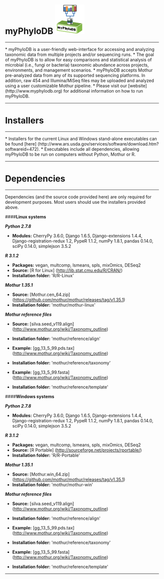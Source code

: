 # myPhyloDB       ![myPhyloDB Logo](media/images/myPhyloDB_Logo.png)
<hr>
* myPhyloDB is a user-friendly web-interface for accessing and analyzing taxonomic data from multiple projects and/or sequencing runs.
* The goal of myPhyloDB is to allow for easy comparisons and statistical analysis of microbial (i.e., fungi or bacteria) taxonomic abundance across projects, environments, and management scenarios.
* myPhyloDB accepts Mothur pre-analyzed data from any of its supported sequencing platforms. In addition, raw 454 and Illumina/MiSeq files may be uploaded and analyzed using a user customizable Mothur pipeline.
* Please visit our [website] (http://www.myphylodb.org) for additional information on how to run myPhyloDB.

<hr>

# Installers
<hr>
* Installers for the current Linux and Windows stand-alone executables can be found [here] (http://www.ars.usda.gov/services/software/download.htm?softwareid=472).
* Executables include all dependencies, allowing myPhyloDB to be run on computers without Python, Mothur or R.

<hr>

# Dependencies
<hr>
Dependencies (and the source code provided here) are only required for development purposes.  Most users should use the installers provided above.

####**Linux systems**

***Python 2.7.8***

* **Modules:** CherryPy 3.6.0, Django 1.6.5, Django-extensions 1.4.4, Django-registration-redux 1.2, PypeR 1.1.2, numPy 1.8.1, pandas 0.14.0, sciPy 0.14.0, simplejson 3.5.2

***R 3.1.2***

* **Packages:** vegan, multcomp, lsmeans, spls, mixOmics, DESeq2
* **Source:** [R for Linux] (http://lib.stat.cmu.edu/R/CRAN/)
* **Installation folder:** 'R/R-Linux'

***Mothur 1.35.1***

* **Source:** [Mothur.cen_64.zip] (https://github.com/mothur/mothur/releases/tag/v1.35.1)
* **Installation folder:** 'mothur/mothur-linux'
       
***Mothur reference files***

* **Source:** [silva.seed_v119.align] (http://www.mothur.org/wiki/Taxonomy_outline)
* **Installation folder:** 'mothur/reference/align'


* **Example:** [gg_13_5_99.pds.tax]  (http://www.mothur.org/wiki/Taxonomy_outline)
* **Installation folder:** 'mothur/reference/taxonomy'


* **Example:** [gg_13_5_99.fasta]  (http://www.mothur.org/wiki/Taxonomy_outline)
* **Installation folder:** 'mothur/reference/template'

####**Windows systems**

***Python 2.7.8***

* **Modules:** CherryPy 3.6.0, Django 1.6.5, Django-extensions 1.4.4, Django-registration-redux 1.2, PypeR 1.1.2, numPy 1.8.1, pandas 0.14.0, sciPy 0.14.0, simplejson 3.5.2

***R 3.1.2***

* **Packages:** vegan, multcomp, lsmeans, spls, mixOmics, DESeq2
* **Source:** [R Portable] (http://sourceforge.net/projects/rportable/)
* **Installation folder:** 'R/R-Portable'

***Mothur 1.35.1***

* **Source:** [Mothur.win_64.zip] (https://github.com/mothur/mothur/releases/tag/v1.35.1)
* **Installation folder:** 'mothur/mothur-win'
       
***Mothur reference files***

* **Source:** [silva.seed_v119.align] (http://www.mothur.org/wiki/Taxonomy_outline)
* **Installation folder:** 'mothur/reference/align'


* **Example:** [gg_13_5_99.pds.tax]  (http://www.mothur.org/wiki/Taxonomy_outline)
* **Installation folder:** 'mothur/reference/taxonomy'


* **Example:** [gg_13_5_99.fasta]  (http://www.mothur.org/wiki/Taxonomy_outline)
* **Installation folder:** 'mothur/reference/template'

<hr>
